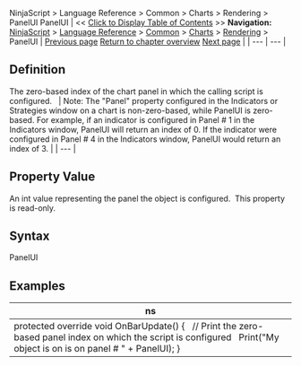 ﻿
NinjaScript \> Language Reference \> Common \> Charts \> Rendering \> PanelUI
PanelUI
| \<\< [Click to Display Table of Contents](panelui.md) \>\> **Navigation:**     [NinjaScript](ninjascript-1.md) \> [Language Reference](language_reference_wip-1.md) \> [Common](common-1.md) \> [Charts](chart-1.md) \> [Rendering](rendering-1.md) \> PanelUI | [Previous page](onrendertargetchanged-1.md) [Return to chapter overview](rendering-1.md) [Next page](rendertarget-1.md) |
| --- | --- |
## Definition
The zero\-based index of the chart panel in which the calling script is configured. 
 
| Note: The "Panel" property configured in the Indicators or Strategies window on a chart is non\-zero\-based, while PanelUI is zero\-based. For example, if an indicator is configured in Panel \# 1 in the Indicators window, PanelUI will return an index of 0\. If the indicator were configured in Panel \# 4 in the Indicators window, PanelUI would return an index of 3\. |
| --- |

## 
## Property Value
An int value representing the panel the object is configured.  This property is read\-only.
 
## Syntax
PanelUI
## 
## Examples
| ns |
| --- |
| protected override void OnBarUpdate() {    // Print the zero\-based panel index on which the script is configured    Print("My object is on is on panel \# " \+ PanelUI); } |
